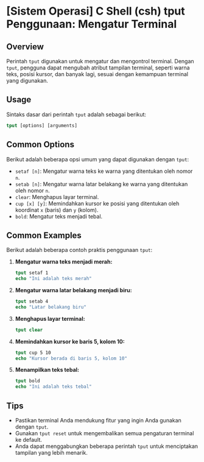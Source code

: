# [Sistem Operasi] C Shell (csh) tput Penggunaan: Mengatur Terminal

## Overview
Perintah `tput` digunakan untuk mengatur dan mengontrol terminal. Dengan `tput`, pengguna dapat mengubah atribut tampilan terminal, seperti warna teks, posisi kursor, dan banyak lagi, sesuai dengan kemampuan terminal yang digunakan.

## Usage
Sintaks dasar dari perintah `tput` adalah sebagai berikut:

```csh
tput [options] [arguments]
```

## Common Options
Berikut adalah beberapa opsi umum yang dapat digunakan dengan `tput`:

- `setaf [n]`: Mengatur warna teks ke warna yang ditentukan oleh nomor `n`.
- `setab [n]`: Mengatur warna latar belakang ke warna yang ditentukan oleh nomor `n`.
- `clear`: Menghapus layar terminal.
- `cup [x] [y]`: Memindahkan kursor ke posisi yang ditentukan oleh koordinat `x` (baris) dan `y` (kolom).
- `bold`: Mengatur teks menjadi tebal.

## Common Examples
Berikut adalah beberapa contoh praktis penggunaan `tput`:

1. **Mengatur warna teks menjadi merah:**
   ```csh
   tput setaf 1
   echo "Ini adalah teks merah"
   ```

2. **Mengatur warna latar belakang menjadi biru:**
   ```csh
   tput setab 4
   echo "Latar belakang biru"
   ```

3. **Menghapus layar terminal:**
   ```csh
   tput clear
   ```

4. **Memindahkan kursor ke baris 5, kolom 10:**
   ```csh
   tput cup 5 10
   echo "Kursor berada di baris 5, kolom 10"
   ```

5. **Menampilkan teks tebal:**
   ```csh
   tput bold
   echo "Ini adalah teks tebal"
   ```

## Tips
- Pastikan terminal Anda mendukung fitur yang ingin Anda gunakan dengan `tput`.
- Gunakan `tput reset` untuk mengembalikan semua pengaturan terminal ke default.
- Anda dapat menggabungkan beberapa perintah `tput` untuk menciptakan tampilan yang lebih menarik.